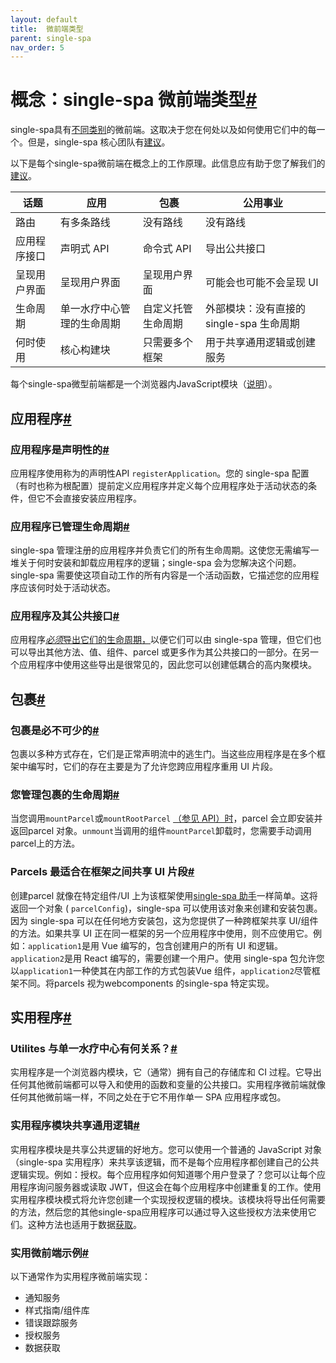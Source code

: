 ```yaml
---
layout: default
title:  微前端类型
parent: single-spa
nav_order: 5
---
```


# 概念：single-spa 微前端类型[#](https://single-spa.js.org/docs/module-types#concept-single-spa-microfrontend-types)

single-spa具有[不同类别](https://single-spa.js.org/docs/microfrontends-concept/#types-of-microfrontends)的微前端。这取决于您在何处以及如何使用它们中的每一个。但是，single-spa 核心团队有[建议](https://single-spa.js.org/docs/recommended-setup/#applications-versus-parcels-versus-utility-modules)。

以下是每个single-spa微前端在概念上的工作原理。此信息应有助于您了解我们的[建议](https://single-spa.js.org/docs/recommended-setup/#applications-versus-parcels-versus-utility-modules)。

| 话题         | 应用                       | 包裹               | 公用事业                                 |
| ------------ | -------------------------- | ------------------ | ---------------------------------------- |
| 路由         | 有多条路线                 | 没有路线           | 没有路线                                 |
| 应用程序接口 | 声明式 API                 | 命令式 API         | 导出公共接口                             |
| 呈现用户界面 | 呈现用户界面               | 呈现用户界面       | 可能会也可能不会呈现 UI                  |
| 生命周期     | 单一水疗中心管理的生命周期 | 自定义托管生命周期 | 外部模块：没有直接的 single-spa 生命周期 |
| 何时使用     | 核心构建块                 | 只需要多个框架     | 用于共享通用逻辑或创建服务               |

每个single-spa微型前端都是一个浏览器内JavaScript模块（[说明](https://single-spa.js.org/docs/recommended-setup#in-browser-versus-build-time-modules)）。

## 应用程序[#](https://single-spa.js.org/docs/module-types#applications)

### 应用程序是声明性的[#](https://single-spa.js.org/docs/module-types#applications-are-declarative)

应用程序使用称为的声明性API `registerApplication`。您的 single-spa 配置（有时也称为根配置）提前定义应用程序并定义每个应用程序处于活动状态的条件，但它不会直接安装应用程序。

### 应用程序已管理生命周期[#](https://single-spa.js.org/docs/module-types#applications-have-managed-lifecycles)

single-spa 管理注册的应用程序并负责它们的所有生命周期。这使您无需编写一堆关于何时安装和卸载应用程序的逻辑；single-spa 会为您解决这个问题。single-spa 需要使这项自动工作的所有内容是一个活动函数，它描述您的应用程序应该何时处于活动状态。

### 应用程序及其公共接口[#](https://single-spa.js.org/docs/module-types#applications-and-their-public-interface)

应用程序[*必须*导出它们的生命周期，](https://single-spa.js.org/docs/building-applications#registered-application-lifecycle)以便它们可以由 single-spa 管理，但它们也可以导出其他方法、值、组件、parcel 或更多作为其公共接口的一部分。在另一个应用程序中使用这些导出是很常见的，因此您可以创建低耦合的高内聚模块。

## 包裹[#](https://single-spa.js.org/docs/module-types#parcels)

### 包裹是必不可少的[#](https://single-spa.js.org/docs/module-types#parcels-are-imperative)

包裹以多种方式存在，它们是正常声明流中的逃生门。当这些应用程序是在多个框架中编写时，它们的存在主要是为了允许您跨应用程序重用 UI 片段。

### 您管理包裹的生命周期[#](https://single-spa.js.org/docs/module-types#you-manage-the-lifecycles-of-parcels)

当您调用`mountParcel`或`mountRootParcel` [（参见 API）时](https://single-spa.js.org/docs/parcels-api)，parcel 会立即安装并返回parcel 对象。`unmount`当调用的组件`mountParcel`卸载时，您需要手动调用parcel上的方法。

### Parcels 最适合在框架之间共享 UI 片段[#](https://single-spa.js.org/docs/module-types#parcels-are-best-suited-for-sharing-pieces-of-ui-between-frameworks)

创建parcel 就像在特定组件/UI 上为该框架使用[single-spa 助手](https://single-spa.js.org/docs/ecosystem#help-for-frameworks)一样简单。这将返回一个对象 ( `parcelConfig`)，single-spa 可以使用该对象来创建和安装包裹。因为 single-spa 可以在任何地方安装包，这为您提供了一种跨框架共享 UI/组件的方法。如果共享 UI 正在同一框架的另一个应用程序中使用，则不应使用它。例如：`application1`是用 Vue 编写的，包含创建用户的所有 UI 和逻辑。`application2`是用 React 编写的，需要创建一个用户。使用 single-spa 包允许您以`application1`一种使其在内部工作的方式包装Vue 组件，`application2`尽管框架不同。将parcels 视为webcomponents 的single-spa 特定实现。

## 实用程序[#](https://single-spa.js.org/docs/module-types#utilities)

### Utilites 与单一水疗中心有何关系？[#](https://single-spa.js.org/docs/module-types#how-do-utilites-relate-to-single-spa)

实用程序是一个浏览器内模块，它（通常）拥有自己的存储库和 CI 过程。它导出任何其他微前端都可以导入和使用的函数和变量的公共接口。实用程序微前端就像任何其他微前端一样，不同之处在于它不用作单一 SPA 应用程序或包。

### 实用程序模块共享通用逻辑[#](https://single-spa.js.org/docs/module-types#utility-modules-share-common-logic)

实用程序模块是共享公共逻辑的好地方。您可以使用一个普通的 JavaScript 对象（single-spa 实用程序）来共享该逻辑，而不是每个应用程序都创建自己的公共逻辑实现。例如：授权。每个应用程序如何知道哪个用户登录了？您可以让每个应用程序询问服务器或读取 JWT，但这会在每个应用程序中创建重复的工作。使用实用程序模块模式将允许您创建一个实现授权逻辑的模块。该模块将导出任何需要的方法，然后您的其他single-spa应用程序可以通过导入这些授权方法来使用它们。这种方法也适用于数据[获取](https://single-spa.js.org/docs/recommended-setup#api-data)。

### 实用微前端示例[#](https://single-spa.js.org/docs/module-types#examples-of-utility-microfrontends)

以下通常作为实用程序微前端实现：

- 通知服务
- 样式指南/组件库
- 错误跟踪服务
- 授权服务
- 数据获取
